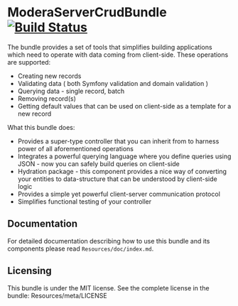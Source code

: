 # ModeraServerCrudBundle [![Build Status](https://travis-ci.org/modera/ModeraServerCrudBundle.svg?branch=master)](https://travis-ci.org/modera/ModeraServerCrudBundle)

The bundle provides a set of tools that simplifies building applications which need to operate with data coming
from client-side. These operations are supported:

 * Creating new records
 * Validating data ( both Symfony validation and domain validation )
 * Querying data - single record, batch
 * Removing record(s)
 * Getting default values that can be used on client-side as a template for a new record

What this bundle does:

 * Provides a super-type controller that you can inherit from to harness power of all aforementioned operations
 * Integrates a powerful querying language where you define queries using JSON - now you can safely build queries
   on client-side
 * Hydration package - this component provides a nice way of converting your entities to data-structure that can
   be understood by client-side logic
 * Provides a simple yet powerful client-server communication protocol
 * Simplifies functional testing of your controller

## Documentation

For detailed documentation describing how to use this bundle and its components please read  `Resources/doc/index.md`.

## Licensing

This bundle is under the MIT license. See the complete license in the bundle:
Resources/meta/LICENSE

